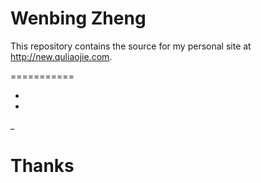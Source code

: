 Wenbing Zheng
==============

This repository contains the source for my personal site at <http://new.quliaojie.com>.

===========

* 
* 
_

Thanks
======
